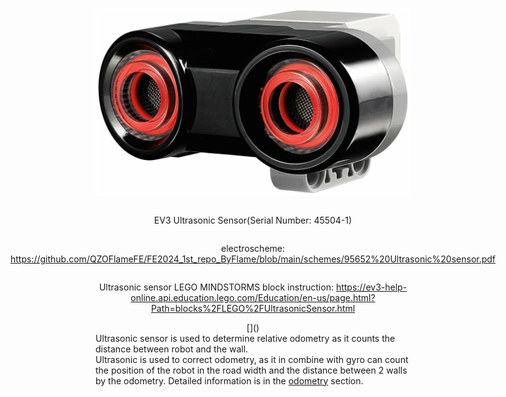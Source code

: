 <div align = center style="display: flex; flex-direction: column; align-items: center; justify-content: center;">

![Ultrasonic Sensor](https://github.com/QZOFlameFE/FE2024_1st_repo_ByFlame/blob/main/Instructions/Power_and_Sense_Management/EV3_Ultrasonic_Sensor.png)
<p>EV3 Ultrasonic Sensor(Serial Number: 45504-1)</p>
<p>electroscheme: <a href="https://github.com/QZOFlameFE/FE2024_1st_repo_ByFlame/blob/main/schemes/95652%20Ultrasonic%20sensor.pdf">https://github.com/QZOFlameFE/FE2024_1st_repo_ByFlame/blob/main/schemes/95652%20Ultrasonic%20sensor.pdf</a> </p> 
<p>Ultrasonic sensor LEGO MINDSTORMS block instruction: <a href="https://ev3-help-online.api.education.lego.com/Education/en-us/page.html?Path=blocks%2FLEGO%2FUltrasonicSensor.html">https://ev3-help-online.api.education.lego.com/Education/en-us/page.html?Path=blocks%2FLEGO%2FUltrasonicSensor.html</a> </p>
[]()
</div>
Ultrasonic sensor is used to determine relative odometry as it counts the distance between robot and the wall.
</br>
Ultrasonic is used to correct odometry, as it in combine with gyro can count the position of the robot in the road width and the distance between 2 walls by the odometry. Detailed information is in the <a href="https://github.com/QZOFlameFE/FE2024_1st_repo_ByFlame/blob/main/Instructions/Power_and_Sense_Management/odometry.md">odometry</a> section.

